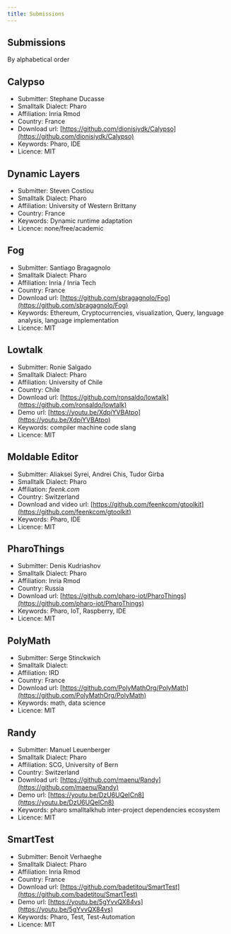```yaml
---
title: Submissions
---
```


## Submissions

By alphabetical order


## Calypso

- Submitter: Stephane Ducasse
- Smalltalk Dialect: Pharo
- Affiliation: Inria Rmod
- Country: France
- Download url: [https://github.com/dionisiydk/Calypso](https://github.com/dionisiydk/Calypso)
- Keywords: Pharo, IDE
- Licence: MIT



## Dynamic Layers

- Submitter: Steven Costiou
- Smalltalk Dialect: Pharo
- Affiliation: University of Western Brittany
- Country: France
- Keywords: Dynamic runtime adaptation
- Licence: none/free/academic



## Fog

- Submitter: Santiago Bragagnolo
- Smalltalk Dialect: Pharo
- Affiliation: Inria / Inria Tech
- Country: France
- Download url: [https://github.com/sbragagnolo/Fog](https://github.com/sbragagnolo/Fog)
- Keywords: Ethereum, Cryptocurrencies, visualization, Query, language analysis, language implementation
- Licence: MIT


## Lowtalk

- Submitter: Ronie Salgado 
- Smalltalk Dialect: Pharo
- Affiliation: University of Chile
- Country: Chile
- Download url: [https://github.com/ronsaldo/lowtalk](https://github.com/ronsaldo/lowtalk)
- Demo url: [https://youtu.be/XdpiYVBAtpo](https://youtu.be/XdpiYVBAtpo)
- Keywords: compiler machine code slang
- Licence: MIT


## Moldable Editor

- Submitter: Aliaksei Syrei, Andrei Chis, Tudor Girba
- Smalltalk Dialect: Pharo
- Affiliation: *feenk.com*
- Country: Switzerland
- Download and video url: [https://github.com/feenkcom/gtoolkit](https://github.com/feenkcom/gtoolkit)
- Keywords: Pharo, IDE
- Licence: MIT


## PharoThings

- Submitter: Denis Kudriashov
- Smalltalk Dialect: Pharo
- Affiliation: Inria Rmod
- Country: Russia
- Download url:  [https://github.com/pharo-iot/PharoThings](https://github.com/pharo-iot/PharoThings)
- Keywords: Pharo, IoT, Raspberry, IDE
- Licence: MIT



## PolyMath

- Submitter: Serge Stinckwich
- Smalltalk Dialect:
- Affiliation: IRD
- Country: France
- Download url: [https://github.com/PolyMathOrg/PolyMath](https://github.com/PolyMathOrg/PolyMath)
- Keywords: math, data science
- Licence: MIT

## Randy

- Submitter: Manuel Leuenberger
- Smalltalk Dialect: Pharo
- Affiliation: SCG, University of Bern
- Country: Switzerland
- Download url: [https://github.com/maenu/Randy](https://github.com/maenu/Randy)
- Demo url: [https://youtu.be/DzU6UQeICn8](https://youtu.be/DzU6UQeICn8)
- Keywords: pharo smalltalkhub inter-project dependencies ecosystem
- Licence: MIT

## SmartTest
- Submitter: Benoit Verhaeghe
- Smalltalk Dialect: Pharo
- Affiliation: Inria Rmod
- Country: France
- Download url: [https://github.com/badetitou/SmartTest](https://github.com/badetitou/SmartTest)
- Demo url: [https://youtu.be/5gYvvQX84vs](https://youtu.be/5gYvvQX84vs)
- Keywords: Pharo, Test, Test-Automation
- Licence: MIT

